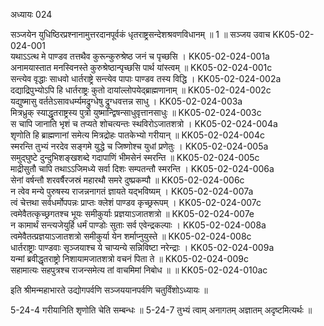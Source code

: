 अध्यायः 024

सञ्जयेन युधिष्ठिरप्रश्नानामुत्तरदानपूर्वकं धृतराष्ट्रसन्देशश्रवणविधानम् ॥ 1 ॥
सञ्जय उवाच 	KK05-02-024-001  
यथाऽऽत्थ मे पाण्डव तत्तथैव कुरून्कुरुश्रेष्ठ जनं च पृच्छसि ।	KK05-02-024-001a  
अनामयास्तात मनस्विनस्ते कुरुश्रेष्ठान्पृच्छसि पार्थ यांस्त्वम् ॥	KK05-02-024-001c  
सन्त्येव वृद्धाः साधवो धार्तराष्ट्रे सन्त्येव पापाः पाण्डव तस्य विद्धि ।	KK05-02-024-002a  
दद्याद्रिपुभ्योऽपि हि धार्तराष्ट्रः कुतो दायांल्लोपयेद्ब्राह्मणानाम् ॥	KK05-02-024-002c  
यद्युष्मासु वर्ततेऽसावधर्म्यमद्रुग्धेषु द्रुग्धवत्तन्न साधु ।	KK05-02-024-003a  
मित्रध्रुक् स्याद्धृतराष्ट्रस्य पुत्रो युष्मान्द्विषन्साधुवृत्तानसाधुः ॥	KK05-02-024-003c  
स चापि जानाति भृशं च तप्यते शोचत्यन्तः स्थविरोऽजातशत्रो ।	KK05-02-024-004a  
शृणोति हि ब्राह्मणानां समेत्य मित्रद्रोहः पातकेभ्यो गरीयान् ॥	KK05-02-024-004c  
स्मरन्ति तुभ्यं नरदेव सङ्गमे युद्धे च जिष्णोश्च युधां प्रणेतुः ।	KK05-02-024-005a  
समुद्घुष्टे दुन्दुभिशङ्खशब्दे गदापाणिं भीमसेनं स्मरन्ति ॥	KK05-02-024-005c  
माद्रीसुतौ चापि तथाऽऽजिमध्ये सर्वा दिशः सम्पतन्तौ स्मरन्ति ।	KK05-02-024-006a  
सेनां वर्षन्तौ शरवर्षैरजस्रं महारथौ समरे दुष्प्रकम्पौ ॥	KK05-02-024-006c  
न त्वेव मन्ये पुरुषस्य राजन्ननागतं ज्ञायते यद्भविष्यम् ।	KK05-02-024-007a  
त्वं चेत्तथा सर्वधर्मोपपन्नः प्राप्तः क्लेशं पाण्डव कृच्छ्ररूपम् ।	KK05-02-024-007c  
त्वमेवैतत्कृच्छ्रगतश्च भूयः समीकुर्याः प्रज्ञयाऽजातशत्रो ॥	KK05-02-024-007e  
न कामार्थं सन्त्यजेयुर्हि धर्मं पाण्डोः सुताः सर्व एवेन्द्रकल्पाः ।	KK05-02-024-008a  
त्वमेवैतत्प्रज्ञयाऽजातशत्रो समीकुर्या येन शर्माप्नुयुस्ते ॥	KK05-02-024-008c  
धार्तराष्ट्राः पाण्डवाः सृञ्जयाश्च ये चाप्यन्ये सन्निविष्टा नरेन्द्राः ।	KK05-02-024-009a  
यन्मां ब्रवीद्धृतराष्ट्रो निशायामजातशत्रो वचनं पिता ते ॥	KK05-02-024-009c  
सहामात्यः सहपुत्रश्च राजन्समेत्य तां वाचमिमां निबोध ॥ ॥	KK05-02-024-010ac  

इति श्रीमन्महाभारते उद्योगपर्वणि सञ्जययानपर्वणि चतुर्विंशोऽध्यायः ॥

5-24-4 गरीयानिति शृणोति चेति सम्बन्धः ॥ 5-24-7 तुभ्यं त्वाम् अनागतम् अज्ञातम् अदृष्टमित्यर्थः ॥

